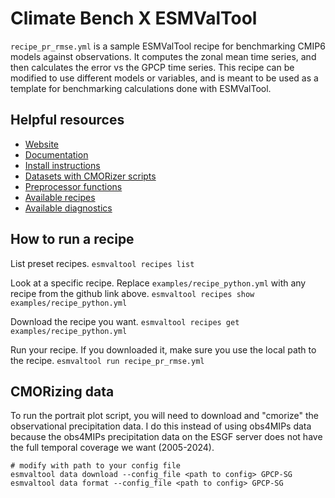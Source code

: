 # Climate Bench X ESMValTool
`recipe_pr_rmse.yml` is a sample ESMValTool recipe for benchmarking CMIP6 models against observations. It computes the zonal mean time series, and then calculates the error vs the GPCP time series. This recipe can be modified to use different models or variables, and is meant to be used as a template for benchmarking calculations done with ESMValTool. 


## Helpful resources
- [Website](https://esmvaltool.org/)
- [Documentation](https://docs.esmvaltool.org/en/latest/)
- [Install instructions](https://docs.esmvaltool.org/en/latest/quickstart/installation.html)
- [Datasets with CMORizer scripts](https://docs.esmvaltool.org/en/latest/input.html#supported-datasets-for-which-a-cmorizer-script-is-available)
- [Preprocessor functions](https://docs.esmvaltool.org/projects/ESMValCore/en/latest/api/esmvalcore.preprocessor.html)
- [Available recipes](https://github.com/ESMValGroup/ESMValTool/tree/main/esmvaltool/recipes)
- [Available diagnostics](https://github.com/ESMValGroup/ESMValTool/tree/main/esmvaltool/diag_scripts)

## How to run a recipe
List preset recipes.
`esmvaltool recipes list`

Look at a specific recipe. Replace `examples/recipe_python.yml` with any recipe from the github link above.
`esmvaltool recipes show examples/recipe_python.yml`

Download the recipe you want.
`esmvaltool recipes get examples/recipe_python.yml`

Run your recipe. If you downloaded it, make sure you use the local path to the recipe. 
`esmvaltool run recipe_pr_rmse.yml`

## CMORizing data
To run the portrait plot script, you will need to download and "cmorize" the observational precipitation data. I do this instead of using obs4MIPs data because the obs4MIPs precipitation data on the ESGF server does not have the full temporal coverage we want (2005-2024).
```
# modify with path to your config file
esmvaltool data download --config_file <path to config> GPCP-SG
esmvaltool data format --config_file <path to config> GPCP-SG
```